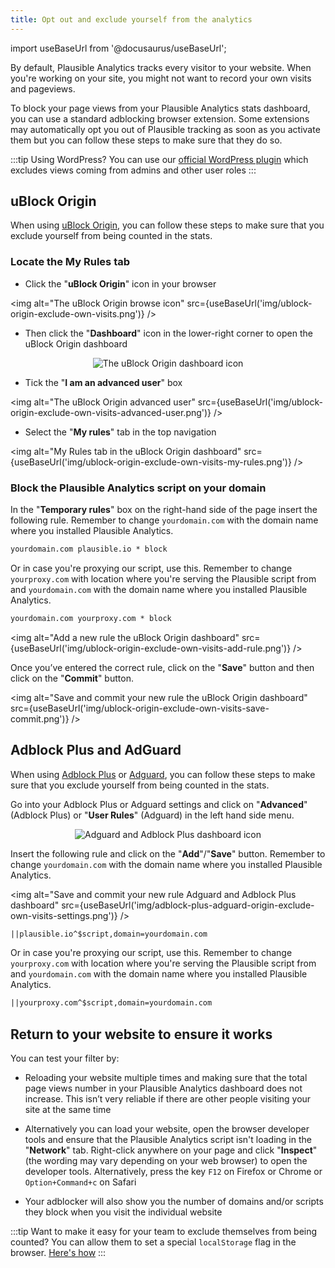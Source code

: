```yaml
---
title: Opt out and exclude yourself from the analytics
---
```


import useBaseUrl from '@docusaurus/useBaseUrl';

By default, Plausible Analytics tracks every visitor to your website. When you're working on your site, you might not want to record your own visits and pageviews.

To block your page views from your Plausible Analytics stats dashboard, you can use a standard adblocking browser extension. Some extensions may automatically opt you out of Plausible tracking as soon as you activate them but you can follow these steps to make sure that they do so. 
 
:::tip Using WordPress?
You can use our [official WordPress plugin](https://plausible.io/wordpress-analytics-plugin) which excludes views coming from admins and other user roles
:::

## uBlock Origin

When using [uBlock Origin](https://github.com/gorhill/uBlock/#installation), you can follow these steps to make sure that you exclude yourself from being counted in the stats. 

### Locate the My Rules tab

* Click the "**uBlock Origin**" icon in your browser

<img alt="The uBlock Origin browse icon" src={useBaseUrl('img/ublock-origin-exclude-own-visits.png')} />

* Then click the "**Dashboard**" icon in the lower-right corner to open the uBlock Origin dashboard

<center><img alt="The uBlock Origin dashboard icon" src={useBaseUrl('img/ublock-origin-exclude-own-visits-settings.png')} /></center>

* Tick the "**I am an advanced user**" box

<img alt="The uBlock Origin advanced user" src={useBaseUrl('img/ublock-origin-exclude-own-visits-advanced-user.png')} />

* Select the "**My rules**" tab in the top navigation

<img alt="My Rules tab in the uBlock Origin dashboard" src={useBaseUrl('img/ublock-origin-exclude-own-visits-my-rules.png')} />

### Block the Plausible Analytics script on your domain

In the "**Temporary rules**" box on the right-hand side of the page insert the following rule. Remember to change `yourdomain.com` with the domain name where you installed Plausible Analytics.

```html 
yourdomain.com plausible.io * block 
```

Or in case you're proxying our script, use this. Remember to change `yourproxy.com` with location where you're serving the Plausible script from and `yourdomain.com` with the domain name where you installed Plausible Analytics.

```html
yourdomain.com yourproxy.com * block 
```

<img alt="Add a new rule the uBlock Origin dashboard" src={useBaseUrl('img/ublock-origin-exclude-own-visits-add-rule.png')} />

Once you’ve entered the correct rule, click on the "**Save**" button and then click on the "**Commit**" button.

<img alt="Save and commit your new rule the uBlock Origin dashboard" src={useBaseUrl('img/ublock-origin-exclude-own-visits-save-commit.png')} />

## Adblock Plus and AdGuard

When using [Adblock Plus](https://adblockplus.org/) or [Adguard](https://adguard.com), you can follow these steps to make sure that you exclude yourself from being counted in the stats. 

Go into your Adblock Plus or Adguard settings and click on "**Advanced**" (Adblock Plus) or "**User Rules**" (Adguard) in the left hand side menu. 

<center><img alt="Adguard and Adblock Plus dashboard icon" src={useBaseUrl('img/adblock-plus-adguard-origin-exclude-own-visits.png')} /></center>

Insert the following rule and click on the "**Add**"/"**Save**" button. Remember to change `yourdomain.com` with the domain name where you installed Plausible Analytics.

<img alt="Save and commit your new rule Adguard and Adblock Plus dashboard" src={useBaseUrl('img/adblock-plus-adguard-origin-exclude-own-visits-settings.png')} />

```html
||plausible.io^$script,domain=yourdomain.com 
```

Or in case you're proxying our script, use this. Remember to change `yourproxy.com` with location where you're serving the Plausible script from and `yourdomain.com` with the domain name where you installed Plausible Analytics.

```html
||yourproxy.com^$script,domain=yourdomain.com 
```

## Return to your website to ensure it works

You can test your filter by:

* Reloading your website multiple times and making sure that the total page views number in your Plausible Analytics dashboard does not increase. This isn’t very reliable if there are other people visiting your site at the same time

* Alternatively you can load your website, open the browser developer tools and ensure that the Plausible Analytics script isn't loading in the "**Network**" tab. Right-click anywhere on your page and click "**Inspect**" (the wording may vary depending on your web browser) to open the developer tools. Alternatively, press the key `F12` on Firefox or Chrome or `Option+Command+c` on Safari

* Your adblocker will also show you the number of domains and/or scripts they block when you visit the individual website

:::tip Want to make it easy for your team to exclude themselves from being counted?
You can allow them to set a special `localStorage` flag in the browser. [Here's how](excluding-localstorage.md)
:::
